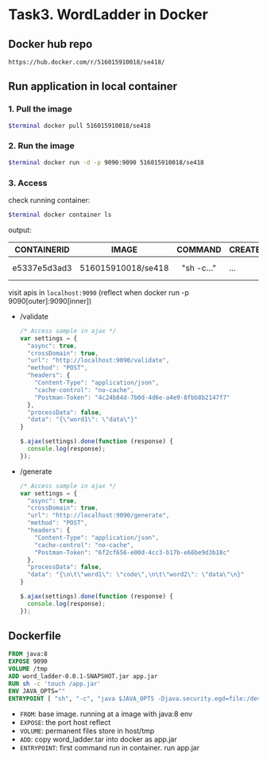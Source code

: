 # Task3. WordLadder in Docker

## Docker hub repo

```https://hub.docker.com/r/516015910018/se418/```

## Run application in local container

### 1. Pull the image

```bash
$terminal docker pull 516015910018/se418
```

### 2. Run the image

```bash
$terminal docker run -d -p 9090:9090 516015910018/se418
```

### 3. Access

check running container:

```bash
$terminal docker container ls
```

output:

| CONTAINERID  |       IMAGE        | COMMAND  | CREATED | PORTS                  |
| ------------ | :----------------: | :------: | ------- | ---------------------- |
| e5337e5d3ad3 | 516015910018/se418 | "sh -c…" | ...     | 0.0.0.0:9090->9090/tcp |

visit apis in ```localhost:9090``` (reflect when docker run -p 9090[outer]:9090[inner])

- /validate

  ```javascript
  /* Access sample in ajax */
  var settings = {
    "async": true,
    "crossDomain": true,
    "url": "http://localhost:9090/validate",
    "method": "POST",
    "headers": {
      "Content-Type": "application/json",
      "cache-control": "no-cache",
      "Postman-Token": "4c24b84d-7b0d-4d6e-a4e9-8fbb8b2147f7"
    },
    "processData": false,
    "data": "{\"word1\": \"data\"}"
  }
  
  $.ajax(settings).done(function (response) {
    console.log(response);
  });
  ```

- /generate

  ```javascript
  /* Access sample in ajax */
  var settings = {
    "async": true,
    "crossDomain": true,
    "url": "http://localhost:9090/generate",
    "method": "POST",
    "headers": {
      "Content-Type": "application/json",
      "cache-control": "no-cache",
      "Postman-Token": "6f2cf656-e00d-4cc3-b17b-e66be9d3b18c"
    },
    "processData": false,
    "data": "{\n\t\"word1\": \"code\",\n\t\"word2\": \"data\"\n}"
  }
  
  $.ajax(settings).done(function (response) {
    console.log(response);
  });
  ```

## Dockerfile

```dockerfile
FROM java:8
EXPOSE 9090
VOLUME /tmp
ADD word_ladder-0.0.1-SNAPSHOT.jar app.jar
RUN sh -c 'touch /app.jar'
ENV JAVA_OPTS=""
ENTRYPOINT [ "sh", "-c", "java $JAVA_OPTS -Djava.security.egd=file:/dev/./urandom -jar /app.jar" ]
```

- ```FROM```: base image. running at a image with java:8 env
- ```EXPOSE```: the port host reflect
- ```VOLUME```: permanent files store in host/tmp
- ```ADD```: copy word_ladder.tar into docker as app.jar
- ```ENTRYPOINT```: first command run in container. run app.jar





